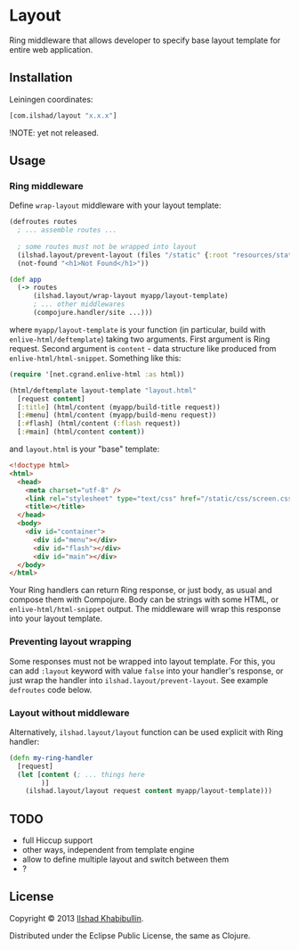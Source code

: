 # Layout

Ring middleware that allows developer to specify base layout template
for entire web application.

## Installation

Leiningen coordinates:

```clojure
[com.ilshad/layout "x.x.x"]
```

!NOTE: yet not released.

## Usage

### Ring middleware

Define `wrap-layout` middleware with your layout template:

```clojure
(defroutes routes
  ; ... assemble routes ...
  
  ; some routes must not be wrapped into layout
  (ilshad.layout/prevent-layout (files "/static" {:root "resources/static"}))
  (not-found "<h1>Not Found</h1>"))

(def app
  (-> routes
      (ilshad.layout/wrap-layout myapp/layout-template)
      ; ... other middlewares
	  (compojure.handler/site ...)))
```

where `myapp/layout-template` is your function (in particular,
build with `enlive-html/deftemplate`) taking two arguments. First
argument is Ring request. Second argument is `content` - data structure
like produced from `enlive-html/html-snippet`. Something like this:

```clojure
(require '[net.cgrand.enlive-html :as html))

(html/deftemplate layout-template "layout.html"
  [request content]
  [:title] (html/content (myapp/build-title request))
  [:#menu] (html/content (myapp/build-menu request))
  [:#flash] (html/content (:flash request))
  [:#main] (html/content content))
```

and `layout.html` is your "base" template:

```html
<!doctype html>
<html>
  <head>
    <meta charset="utf-8" />
    <link rel="stylesheet" type="text/css" href="/static/css/screen.css" />
    <title></title>
  </head>
  <body>
    <div id="container">
      <div id="menu"></div>
      <div id="flash"></div>
      <div id="main"></div>
  </body>
</html>
```

Your Ring handlers can return Ring response, or just body, as usual and
compose them with Compojure. Body can be strings with some HTML, or
`enlive-html/html-snippet` output. The middleware will wrap this response
into your layout template.

### Preventing layout wrapping

Some responses must not be wrapped into layout template. For this, you
can add `:layout` keyword with value `false` into your handler's response,
or just wrap the handler into `ilshad.layout/prevent-layout`. See example
`defroutes` code below.

### Layout without middleware

Alternatively, `ilshad.layout/layout` function can be used explicit with
Ring handler:

```clojure
(defn my-ring-handler
  [request]
  (let [content (; ... things here
        )]
    (ilshad.layout/layout request content myapp/layout-template)))
```

## TODO

- full Hiccup support
- other ways, independent from template engine
- allow to define multiple layout and switch between them
- ?

## License

Copyright © 2013 [Ilshad Khabibullin](http://ilshad.com).

Distributed under the Eclipse Public License, the same as Clojure.
